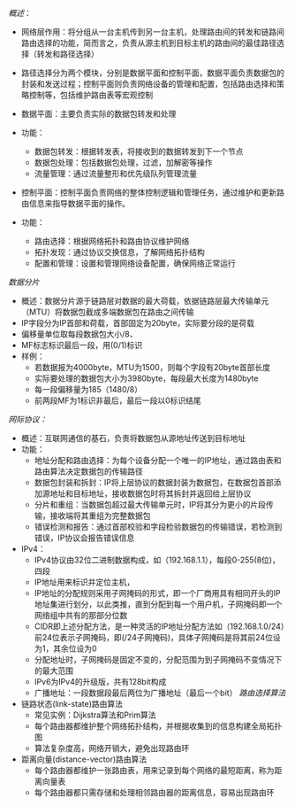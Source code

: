 *概述*：
- 网络层作用：将分组从一台主机传到另一台主机，处理路由间的转发和链路间路由选择的功能，简而言之，负责从源主机到目标主机的路由间的最佳路径选择（转发和路径选择）

- 路径选择分为两个模块，分别是数据平面和控制平面，数据平面负责数据包的封装和发送过程；控制平面则负责网络设备的管理和配置，包括路由选择和策略控制等，包括维护路由表等宏观控制
- 数据平面：主要负责实际的数据包转发和处理
- 功能：
	- 数据包转发：根据转发表，将接收到的数据转发到下一个节点
	- 数据包处理：包括数据包处理，过滤，加解密等操作
	- 流量管理：通过流量整形和优先级队列管理流量
- 控制平面：控制平面负责网络的整体控制逻辑和管理任务，通过维护和更新路由信息来指导数据平面的操作。
- 功能：
	- 路由选择：根据网络拓扑和路由协议维护网络
	- 拓扑发现：通过协议交换信息，了解网络拓扑结构
	- 配置和管理：设置和管理网络设备配置，确保网络正常运行

*数据分片*
- 概述：数据分片源于链路层对数据的最大荷载，依据链路层最大传输单元（MTU）将数据包截成多端数据包在路由之间传输
- IP字段分为IP首部和荷载，首部固定为20byte，实际要分段的是荷载
- 偏移量单位取每段数据包大小/8、
- MF标志标识最后一段，用(0/1)标识
- 样例：
	- 若数据报为4000byte，MTU为1500，则每个字段有20byte首部长度
	- 实际要处理的数据包大小为3980byte，每段最大长度为1480byte
	- 每一段偏移量为185（1480/8）
	- 前两段MF为1标识非最后，最后一段以0标识结尾

*网际协议：*
- 概述：互联网通信的基石，负责将数据包从源地址传送到目标地址
- 功能：
	- 地址分配和路由选择：为每个设备分配一个唯一的IP地址，通过路由表和路由算法决定数据包的传输路径
	- 数据包封装和拆封：IP将上层协议的数据封装为数据包，在数据包首部添加源地址和目标地址，接收数据包时将其拆封并返回给上层协议
	- 分片和重组：当数据包超过最大传输单元时，IP将其分为更小的片段传输，接收端将其重组为完整数据包
	- 错误检测和报告：通过首部校验和字段检验数据包的传输错误，若检测到错误，IP协议会报告错误信息
- IPv4：
	- IPv4协议由32位二进制数据构成，如（192.168.1.1），每段0-255(8位)，四段
	- IP地址用来标识并定位主机，
	- IP地址的分配规则采用子网掩码的形式，即一个厂商用具有相同开头的IP地址集进行划分，以此类推，直到分配到每一个用户机，子网掩码即一个网络组中共有的那部分位数
	- CIDR即上述分配方法，是一种灵活的IP地址分配方法如（192.168.1.0/24）前24位表示子网掩码，即(/24子网掩码)，具体子网掩码是将其前24位设为1，其余位设为0
	- 分配地址时，子网掩码是固定不变的，分配范围为到子网掩码不变情况下的最大范围
	- IPv6为IPv4的升级版，共有128bit构成
	- 广播地址：一段数据段最后两位为广播地址（最后一个bit）
*路由选择算法*
- 链路状态(link-state)路由算法
	- 常见实例：Dijkstra算法和Prim算法
	- 每个路由器都维护整个网络拓扑结构，并根据收集到的信息构建全局拓扑图
	- 算法复杂度高，网络开销大，避免出现路由环
- 距离向量(distance-vector)路由算法
	- 每个路由器都维护一张路由表，用来记录到每个网络的最短距离，称为距离向量表
	- 每个路由器都只需存储和处理相邻路由器的距离信息，容易出现路由环